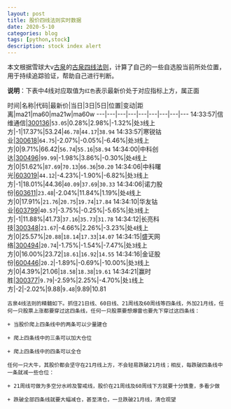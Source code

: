 ```yaml
---
layout: post
title: 股价四线法则实时数据
date: 2020-5-10
categories: blog
tags: [python,stock]
description: stock index alert
---
```



本文根据雪球大v[古泉](https://xueqiu.com/u/7148646888)的[古泉四线法则](https://xueqiu.com/7148646888/130498192)，计算了自己的一些自选股当前所处位置，用于持续追踪验证，帮助自己进行判断。

**说明**：下表中4线对应取值为`红色`表示最新价处于对应指标上方，属正面

时间|名称|代码|最新价|当日|3日|5日|位置|变动|距离|ma21|ma60|ma21w|ma60w
---|---|---|---|---|---|---|---|---
14:33:57|信维通信|[300136](https://xueqiu.com/S/SZ300136)|`53.05`|0.28%|2.98%|-1.32%|处`3`线上方|-1|17.37%|53.24|`46.78`|`44.17`|`38.94`
14:33:57|寒锐钴业|[300618](https://xueqiu.com/S/SZ300618)|`64.75`|-2.07%|-0.05%|-6.46%|处`3`线上方|0|9.71%|66.42|`56.74`|`55.16`|`58.94`
14:34:00|中科创达|[300496](https://xueqiu.com/S/SZ300496)|`99.99`|-1.98%|3.86%|-0.30%|处`4`线上方|0|51.62%|`87.69`|`70.13`|`66.36`|`50.20`
14:34:06|中科曙光|[603019](https://xueqiu.com/S/SH603019)|`44.12`|-4.23%|-1.90%|-6.82%|处`3`线上方|-1|18.01%|44.36|`40.09`|`37.69`|`30.33`
14:34:06|诺力股份|[603611](https://xueqiu.com/S/SH603611)|`23.48`|-2.04%|11.84%|1.19%|处`4`线上方|0|17.91%|`21.76`|`20.75`|`19.74`|`17.84`
14:34:10|华友钴业|[603799](https://xueqiu.com/S/SH603799)|`40.57`|-3.75%|-0.25%|-5.65%|处`3`线上方|-1|11.88%|41.73|`37.16`|`35.73`|`31.78`
14:34:12|长亮科技|[300348](https://xueqiu.com/S/SZ300348)|`21.67`|-4.66%|2.26%|-3.23%|处`4`线上方|0|25.57%|`20.88`|`18.14`|`17.33`|`14.07`
14:34:15|盛天网络|[300494](https://xueqiu.com/S/SZ300494)|`20.74`|-1.75%|-1.54%|-7.47%|处`3`线上方|0|16.00%|23.72|`18.61`|`16.92`|`14.55`
14:34:16|金证股份|[600446](https://xueqiu.com/S/SH600446)|`20.2`|-1.89%|-0.69%|-10.00%|处`3`线上方|0|4.39%|21.06|`18.58`|`18.38`|`19.61`
14:34:21|赢时胜|[300377](https://xueqiu.com/S/SZ300377)|`9.79`|-2.59%|2.25%|-4.70%|处`1`线上方|-2|-2.02%|9.88|`9.48`|9.89|10.81

```
古泉4线法则的精髓如下。抓住21日线、60日线、21周线及60周线等四条线，外加21月线，任何一只股票上涨都要穿过这四条线，任何一只股票要想爆雷也要先下穿过这四条线：

+ 当股价爬上四条线中的两条可以少量建仓

+ 爬上四条线中的三条可以加大仓位

+ 爬上四条线中的四条可以全仓

任何一只大牛，其股价都会坚守在21月线上方，不会轻易跌破21月线；相反，每跌破四条线中一条就减一些仓位：

+ 21周线可做为多空分水岭及警戒线，股价在21周线及60周线下方就要十分慎重，多看少做

+ 跌破全部四条线就要大幅减仓，甚至清仓，一旦跌破21月线，清仓观望
```